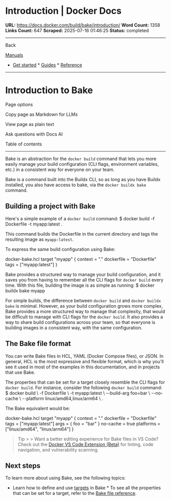 # Introduction | Docker Docs

**URL:** https://docs.docker.com/build/bake/introduction/
**Word Count:** 1358
**Links Count:** 647
**Scraped:** 2025-07-16 01:46:25
**Status:** completed

---

Back

[Manuals](https://docs.docker.com/manuals/)

  * [Get started](https://docs.docker.com/get-started/)   * [Guides](https://docs.docker.com/guides/)   * [Reference](https://docs.docker.com/reference/)

* * *

# Introduction to Bake

Page options

Copy page as Markdown for LLMs

View page as plain text

Ask questions with Docs AI

Table of contents

* * *

Bake is an abstraction for the `docker build` command that lets you more easily manage your build configuration \(CLI flags, environment variables, etc.\) in a consistent way for everyone on your team.

Bake is a command built into the Buildx CLI, so as long as you have Buildx installed, you also have access to bake, via the `docker buildx bake` command.

## Building a project with Bake

Here's a simple example of a `docker build` command:               $ docker build -f Dockerfile -t myapp:latest .     

This command builds the Dockerfile in the current directory and tags the resulting image as `myapp:latest`.

To express the same build configuration using Bake:

docker-bake.hcl               target "myapp" {       context = "."       dockerfile = "Dockerfile"       tags = ["myapp:latest"]     }

Bake provides a structured way to manage your build configuration, and it saves you from having to remember all the CLI flags for `docker build` every time. With this file, building the image is as simple as running:               $ docker buildx bake myapp     

For simple builds, the difference between `docker build` and `docker buildx bake` is minimal. However, as your build configuration grows more complex, Bake provides a more structured way to manage that complexity, that would be difficult to manage with CLI flags for the `docker build`. It also provides a way to share build configurations across your team, so that everyone is building images in a consistent way, with the same configuration.

## The Bake file format

You can write Bake files in HCL, YAML \(Docker Compose files\), or JSON. In general, HCL is the most expressive and flexible format, which is why you'll see it used in most of the examples in this documentation, and in projects that use Bake.

The properties that can be set for a target closely resemble the CLI flags for `docker build`. For instance, consider the following `docker build` command:               $ docker build \       -f Dockerfile \       -t myapp:latest \       --build-arg foo=bar \       --no-cache \       --platform linux/amd64,linux/arm64 \       .     

The Bake equivalent would be:

docker-bake.hcl               target "myapp" {       context = "."       dockerfile = "Dockerfile"       tags = ["myapp:latest"]       args = {         foo = "bar"       }       no-cache = true       platforms = ["linux/amd64", "linux/arm64"]     }

> Tip >  > Want a better editing experience for Bake files in VS Code? Check out the [Docker VS Code Extension \(Beta\)](https://marketplace.visualstudio.com/items?itemName=docker.docker) for linting, code navigation, and vulnerability scanning.

## Next steps

To learn more about using Bake, see the following topics:

  * Learn how to define and use [targets](https://docs.docker.com/build/bake/targets/) in Bake   * To see all the properties that can be set for a target, refer to the [Bake file reference](https://docs.docker.com/build/bake/reference/).